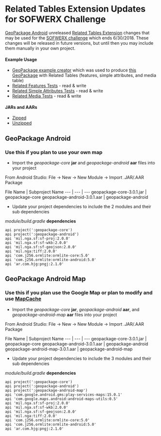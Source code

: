 # Related Tables Extension Updates for SOFWERX Challenge

[GeoPackage Android](https://github.com/ngageoint/geopackage-android) unreleased [Related Tables Extension](http://www.geopackage.org/18-000.html) changes that may be used for the [SOFWERX challenge](https://www.teamwerx.org/mobile/) which ends 6/30/2018.  These changes will be released in future versions, but until then you may include them manually in your own project.

#### Example Usage
* [GeoPackage example creator](https://github.com/ngageoint/geopackage-android/blob/rte/geopackage-sdk/src/androidTest/java/mil/nga/geopackage/test/GeoPackageExample.java) which was used to produce [this GeoPackage](https://github.com/ngageoint/GeoPackage/blob/master/docs/examples/android/rte/example.gpkg) with Related Tables (features, simple attributes, and media table)
* [Related Features Tests](https://github.com/ngageoint/geopackage-android/tree/rte/geopackage-sdk/src/androidTest/java/mil/nga/geopackage/test/extension/related) - read & write
* [Related Simple Attributes Tests](https://github.com/ngageoint/geopackage-android/tree/rte/geopackage-sdk/src/androidTest/java/mil/nga/geopackage/test/extension/related/simple) - read & write
* [Related Media Tests](https://github.com/ngageoint/geopackage-android/tree/rte/geopackage-sdk/src/androidTest/java/mil/nga/geopackage/test/extension/related/media) - read & write

#### JARs and AARs

* [Zipped](https://github.com/ngageoint/GeoPackage/blob/master/docs/examples/sofwerx/GeoPackageRTE.zip)
* [Unzipped](https://github.com/ngageoint/GeoPackage/blob/master/docs/examples/sofwerx/GeoPackageRTE/)


## GeoPackage Android

### Use this if you plan to use your own map

* Import the *geopackage-core* **jar** and *geopackage-android* **aar** files into your project

From Android Studio:
File -> New -> New Module -> Import .JAR/.AAR Package

File Name | Subproject Name
--- | --- | ---
geopackage-core-3.0.1.jar | geopackage-core
geopackage-android-3.0.1.aar | geopackage-android

* Update your project dependencies to include the 2 modules and their sub dependencies

*module/build.gradle* **dependencies**

```
api project(':geopackage-core')
api project(':geopackage-android')
api 'mil.nga.sf:sf-proj:2.0.0'
api 'mil.nga.sf:sf-wkb:2.0.0'
api 'mil.nga.sf:sf-geojson:2.0.0'
api 'mil.nga:tiff:2.0.0'
api 'com.j256.ormlite:ormlite-core:5.0'
api 'com.j256.ormlite:ormlite-android:5.0'
api 'ar.com.hjg:pngj:2.1.0'
```

## GeoPackage Android Map

### Use this if you plan use the Google Map or plan to modify and use [MapCache](https://github.com/ngageoint/geopackage-mapcache-android)

* Import the *geopackage-core* **jar**, *geopackage-android* **aar**, and *geopackage-android-map* **aar** files into your project

From Android Studio:
File -> New -> New Module -> Import .JAR/.AAR Package

File Name | Subproject Name
--- | --- | ---
geopackage-core-3.0.1.jar | geopackage-core
geopackage-android-3.0.1.aar | geopackage-android
geopackage-android-map-3.0.1.aar | geopackage-android-map

* Update your project dependencies to include the 3 modules and their sub dependencies

*module/build.gradle* **dependencies**

```
api project(':geopackage-core')
api project(':geopackage-android')
api project(':geopackage-android-map')
api 'com.google.android.gms:play-services-maps:15.0.1'
api 'com.google.maps.android:android-maps-utils:0.5'
api 'mil.nga.sf:sf-proj:2.0.0'
api 'mil.nga.sf:sf-wkb:2.0.0'
api 'mil.nga.sf:sf-geojson:2.0.0'
api 'mil.nga:tiff:2.0.0'
api 'com.j256.ormlite:ormlite-core:5.0'
api 'com.j256.ormlite:ormlite-android:5.0'
api 'ar.com.hjg:pngj:2.1.0'
```
